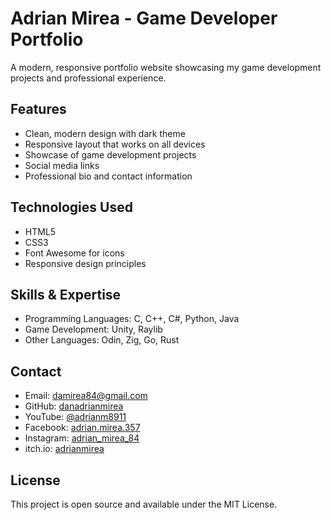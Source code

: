 # Adrian Mirea - Game Developer Portfolio

A modern, responsive portfolio website showcasing my game development projects and professional experience.

## Features

- Clean, modern design with dark theme
- Responsive layout that works on all devices
- Showcase of game development projects
- Social media links
- Professional bio and contact information

## Technologies Used

- HTML5
- CSS3
- Font Awesome for icons
- Responsive design principles

## Skills & Expertise

- Programming Languages: C, C++, C#, Python, Java
- Game Development: Unity, Raylib
- Other Languages: Odin, Zig, Go, Rust

## Contact

- Email: damirea84@gmail.com
- GitHub: [danadrianmirea](https://github.com/danadrianmirea)
- YouTube: [@adrianm8911](https://www.youtube.com/@adrianm8911)
- Facebook: [adrian.mirea.357](https://www.facebook.com/adrian.mirea.357)
- Instagram: [adrian_mirea_84](https://www.instagram.com/adrian_mirea_84/)
- itch.io: [adrianmirea](https://adrianmirea.itch.io/)

## License

This project is open source and available under the MIT License.